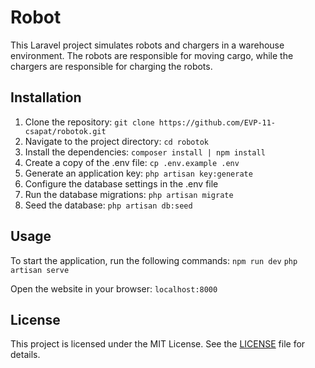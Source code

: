 # Robot

This Laravel project simulates robots and chargers in a warehouse environment. The robots are responsible for moving cargo, while the chargers are responsible for charging the robots.

## Installation

1. Clone the repository: `git clone https://github.com/EVP-11-csapat/robotok.git`
2. Navigate to the project directory: `cd robotok`
3. Install the dependencies: `composer install | npm install`
4. Create a copy of the .env file: `cp .env.example .env`
5. Generate an application key: `php artisan key:generate`
6. Configure the database settings in the .env file
7. Run the database migrations: `php artisan migrate`
8. Seed the database: `php artisan db:seed`

## Usage

To start the application, run the following commands: `npm run dev` `php artisan serve`

Open the website in your browser: `localhost:8000`

## License

This project is licensed under the MIT License. See the [LICENSE](LICENSE) file for details.
